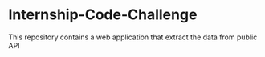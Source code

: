 # Internship-Code-Challenge
This repository contains a web application that extract the data from public API
